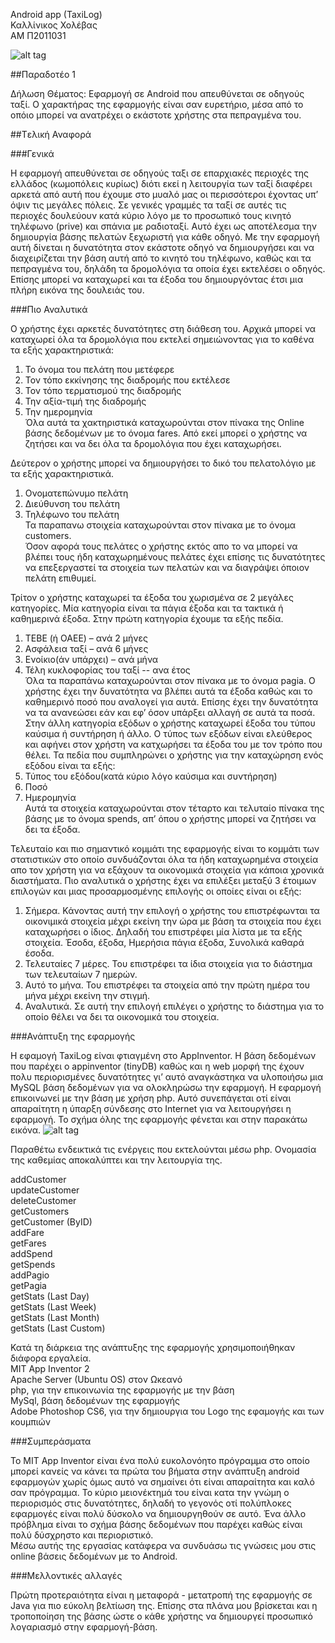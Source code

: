 Android app (TaxiLog)  
Καλλίνικος Χολέβας  
ΑΜ Π2011031   
  
![alt tag](https://github.com/courses-ionio/sw/blob/master/projects_2015/%CE%A02011031/logo1.png) 


##Παραδοτέο 1

Δήλωση Θέματος:
Εφαρμογή σε Android που απευθύνεται σε οδηγούς ταξί.
Ο χαρακτήρας της εφαρμογής είναι σαν ευρετήριο, μέσα από το οπόιο μπορεί να ανατρέχει ο εκάστοτε χρήστης στα πεπραγμένα του.


##Tελική Αναφορά

###Γενικά

Η εφαρμογή απευθύνεται σε οδηγούς ταξι σε επαρχιακές περιοχές της ελλάδος (κωμοπόλεις κυρίως) διότι εκεί η λειτουργία των ταξί διαφέρει αρκετά από αυτή που έχουμε στο μυαλό μας οι περισσότεροι έχοντας υπ’ όψιν τις μεγάλες πόλεις. Σε γενικές γραμμές τα ταξί σε αυτές τις περιοχές δουλεύουν κατά κύριο λόγο με το προσωπικό τους κινητό τηλέφωνο (prive) και σπάνια με ραδιοταξί. Αυτό έχει ως αποτέλεσμα την δημιουργία βάσης πελατών ξεχωριστή για κάθε οδηγό. Με την εφαρμογή αυτή δίνεται η δυνατότητα στον εκάστοτε οδηγό να δημιουργήσει και να διαχειρίζεται την βάση αυτή από το κινητό του τηλέφωνο, καθώς και τα πεπραγμένα του, δηλάδη τα δρομολόγια τα οποία έχει εκτελέσει ο οδηγός.  Επίσης μπορεί να καταχωρεί και τα έξοδα του δημιουργόντας έτσι μια πλήρη εικόνα της δουλειάς του.


###Πιο Αναλυτικά

Ο χρήστης έχει αρκετές δυνατότητες στη διάθεση του. Αρχικά μπορεί να καταχωρεί όλα τα δρομολόγια που εκτελεί σημειώνοντας για το καθένα τα εξής χαρακτηριστικά:  
1. Το όνομα του πελάτη που μετέφερε  
2. Τον τόπο εκκίνησης της διαδρομής που εκτέλεσε  
3. Τον τόπο τερματισμού της διαδρομής  
4. Την αξία-τιμή της διαδρομής  
5. Την ημερομηνία  
Όλα αυτά τα χακτηριστικά καταχωρούνται στον πίνακα της Online βάσης δεδομένων με το όνομα fares. Από εκεί μπορεί ο χρήστης να ζητήσει και να δει όλα τα δρομολόγια που έχει καταχωρήσει.  

Δεύτερον ο χρήστης μπορεί να δημιουργήσει το δικό του πελατολόγιο με τα εξής χαρακτηριστικά.  
1. Ονοματεπώνυμο πελάτη    
2. Διεύθυνση του πελάτη  
3. Τηλέφωνο του πελάτη  
Τα παραπανω στοιχεία καταχωρούνται στον πίνακα με το όνομα customers.  
Όσον αφορά τους πελάτες ο χρήστης εκτός απο το να μπορεί να βλέπει τους ήδη καταχωρημένους πελάτες έχει επίσης τις δυνατότητες να επεξεργαστεί τα στοιχεία των πελατών και να διαγράψει όποιον πελάτη επιθυμεί.  
  
Τρίτον ο χρήστης καταχωρεί τα έξοδα του χωρισμένα σε 2 μεγάλες κατηγορίες. Μία κατηγορία είναι τα πάγια έξοδα και τα τακτικά ή καθημερινά έξοδα. Στην πρώτη κατηγορία έχουμε τα εξής πεδία.  
1. ΤΕΒΕ (ή ΟΑΕΕ) – ανά 2 μήνες  
2. Ασφάλεια ταξί – ανά 6 μήνες  
3. Ενοίκιο(άν υπάρχει) – ανά μήνα  
4. Τέλη κυκλοφορίας του ταξί  -- ανα έτος  
Όλα τα παραπάνω καταχωρούνται στον πίνακα με το όνομα pagia. Ο χρήστης έχει την δυνατότητα να βλέπει αυτά τα έξοδα καθώς και το καθημερινό ποσό που αναλογεί για αυτά. Επίσης έχει την δυνατότητα να τα ανανεώσει εάν και εφ’ όσον υπάρξει αλλαγή σε αυτά τα ποσά.  
Στην άλλη κατηγορία εξόδων ο χρήστης καταχωρεί έξοδα του τύπου καύσιμα ή συντήρηση ή άλλο. Ο τύπος των εξόδων είναι ελεύθερος και αφήνει στον χρήστη να κατχωρήσει τα έξοδα του με τον τρόπο που θέλει. Τα πεδία που συμπληρώνει ο χρήστης για την καταχώρηση ενός εξόδου είναι τα εξής:  
1. Τύπος του εξόδου(κατά κύριο λόγο καύσιμα και συντήρηση)  
2. Ποσό  
3. Ημερομηνία  
Αυτά τα στοιχεία καταχωρούνται στον τέταρτο και τελυταίο πίνακα της βάσης με το όνομα spends, απ’ όπου ο χρήστης μπορεί να ζητήσει να δει τα έξοδα.  

Τελευταίο και πιο σημαντικό κομμάτι της εφαρμογής είναι το κομμάτι των στατιστικών στο οποίο συνδυάζονται όλα τα ήδη καταχωρημένα στοιχεία απο τον χρήστη για να εξάχουν τα οικονομικά στοιχεία για κάποια χρονικά διαστήματα. Πιο αναλυτικά ο χρήστης έχει να επιλέξει μεταξύ 3 έτοιμων επιλογών και μιας προσαρμοσμένης επιλογής οι οποίες είναι οι εξής:  
1. Σήμερα. Κάνοντας αυτή την επιλογή ο χρήστης του επιστρέφωνται τα οικονιμικά στοιχεία μέχρι εκείνη την ώρα με βάση τα στοιχεία που έχει καταχωρήσει ο ίδιος. Δηλαδή του επιστρέφει μία λίστα με τα εξής στοιχεία. Έσοδα, έξοδα, Ημερήσια πάγια έξοδα, Συνολικά καθαρά έσοδα.  
2. Τελευταίες 7 μέρες. Του επιστρέφει τα ίδια στοιχεία για το διάστημα των τελευταίων 7 ημερών.  
3. Αυτό το μήνα. Του επιστρέφει τα στοιχεία από την πρώτη ημέρα του μήνα μέχρι εκείνη την στιγμή.  
4. Αναλυτικά. Σε αυτή την επιλογή επιλέγει ο χρήστης το διάστημα για το οποίο θέλει να δει τα οικονομικά του στοιχεία.  


###Ανάπτυξη της εφαρμογής

Η εφαμογή TaxiLog είναι φτιαγμένη στο AppInventor. Η βάση δεδομένων που παρέχει ο appinventor (tinyDB) καθώς και η web μορφή της έχουν πολυ περιορισμένες δυνατότητες γι’ αυτό αναγκάστηκα να υλοποιήσω μια MySQL βάση δεδομένων για να ολοκληρώσω την εφαρμογή. Η εφαρμογή επικοινωνεί με την βάση με χρήση php. Αυτό συνεπάγεται οτί είναι απαραίτητη η ύπαρξη σύνδεσης στο Internet για να λειτουργήσει η εφαρμογή. Το σχήμα όλης της εφαρμογής φένεται και στην παρακάτω εικόνα.      ![alt tag](https://github.com/courses-ionio/sw/blob/master/projects_2015/%CE%A02011031/schema.jpg)  

Παραθέτω ενδεικτικά τις ενέργεις που εκτελούνται μέσω php. Ονομασία της καθεμίας αποκαλύπτει και την λειτουργία της.  
  
addCustomer  
updateCustomer  
deleteCustomer  
getCustomers  
getCustomer (ByID)  
addFare  
getFares  
addSpend  
getSpends  
addPagio  
getPagia  
getStats (Last Day)  
getStats (Last Week)  
getStats (Last Month)  
getStats (Last Custom)  


Κατά τη διάρκεια της ανάπτυξης της εφαρμογής χρησιμοποιήθηκαν διάφορα εργαλεία.  
MIT App Inventor 2  
Apache Server (Ubuntu OS) στον Ωκεανό   
php, για την επικοινωνία της εφαρμογής με την βάση  
MySql, βάση δεδομένων της εφαρμογής  
Adobe Photoshop CS6, για την δημιουργια του Logo της εφαμογής και των κουμπιών

###Συμπεράσματα  
  
Το MIT App Inventor είναι ένα πολύ ευκολονόητο πρόγραμμα στο οποίο μπορεί κανείς να κάνει τα πρώτα του βήματα στην ανάπτυξη android εφαρμογών χωρίς όμως αυτό να σημαίνει ότι είναι απαραίτητα και καλό σαν πρόγραμμα. Το κύριο μειονέκτημά του είναι κατα την γνώμη ο περιορισμός στις δυνατότητες, δηλαδή το γεγονός οτί πολύπλοκες εφαρμογές είναι πολύ δύσκολο να δημιουργηθούν σε αυτό. Ένα άλλο πρόβλημα είναι το σχήμα βάσης δεδομένων που παρέχει καθώς είναι πολύ δύσχρηστο και περιοριστικό.  
Μέσω αυτής της εργασίας κατάφερα να συνδυάσω τις γνώσεις μου στις online βάσεις δεδομένων με το Android.  

###Μελλοντικές αλλαγές  
  
Πρώτη προτεραιότητα είναι η μεταφορά - μετατροπή της εφαρμογής σε Java για πιο εύκολη βελτίωση της. Επίσης στα πλάνα μου βρίσκεται και η τροποποίηση της βάσης ώστε ο κάθε χρήστης να δημιουργεί προσωπικό λογαριασμό στην εφαρμογή-βάση.
